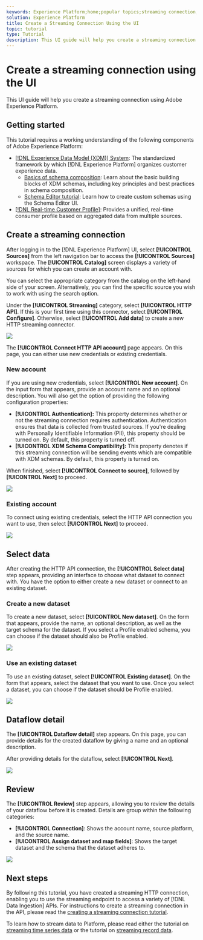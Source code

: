 ```yaml
---
keywords: Experience Platform;home;popular topics;streaming connection;create streaming connection;ui guide;tutorial;create a streaming connection;streaming ingestion;ingestion;
solution: Experience Platform
title: Create a Streaming Connection Using the UI
topic: tutorial
type: Tutorial
description: This UI guide will help you create a streaming connection using Adobe Experience Platform.
---
```


# Create a streaming connection using the UI

This UI guide will help you create a streaming connection using Adobe Experience Platform.

## Getting started

This tutorial requires a working understanding of the following components of Adobe Experience Platform:

-   [[!DNL Experience Data Model (XDM)] System](../../../../../xdm/home.md): The standardized framework by which [!DNL Experience Platform] organizes customer experience data.
    -   [Basics of schema composition](../../../../../xdm/schema/composition.md): Learn about the basic building blocks of XDM schemas, including key principles and best practices in schema composition.
    -   [Schema Editor tutorial](../../../../../xdm/tutorials/create-schema-ui.md): Learn how to create custom schemas using the Schema Editor UI.
-   [[!DNL Real-time Customer Profile]](../../../../../profile/home.md): Provides a unified, real-time consumer profile based on aggregated data from multiple sources.

## Create a streaming connection

After logging in to the [!DNL Experience Platform] UI, select **[!UICONTROL Sources]** from the left navigation bar to access the **[!UICONTROL Sources]** workspace. The **[!UICONTROL Catalog]** screen displays a variety of sources for which you can create an account with.

You can select the appropriate category from the catalog on the left-hand side of your screen. Alternatively, you can find the specific source you wish to work with using the search option.

Under the **[!UICONTROL Streaming]** category, select **[!UICONTROL HTTP API]**. If this is your first time using this connector, select **[!UICONTROL Configure]**. Otherwise, select **[!UICONTROL Add data]** to create a new HTTP streaming connector.

![](../../../../images/tutorials/create/http/catalog.png)

The **[!UICONTROL Connect HTTP API account]** page appears. On this page, you can either use new credentials or existing credentials.

### New account

If you are using new credentials, select **[!UICONTROL New account]**. On the input form that appears, provide an account name and an optional description. You will also get the option of providing the following configuration properties:

- **[!UICONTROL Authentication]:** This property determines whether or not the streaming connection requires authentication. Authentication ensures that data is collected from trusted sources. If you're dealing with Personally Identifiable Information (PII), this property should be turned on. By default, this property is turned off.
- **[!UICONTROL XDM Schema Compatibility]:** This property denotes if this streaming connection will be sending events which are compatible with XDM schemas. By default, this property is turned on.

When finished, select **[!UICONTROL Connect to source]**, followed by **[!UICONTROL Next]** to proceed.

![](../../../../images/tutorials/create/http/new-account.png)

### Existing account

To connect using existing credentials, select the HTTP API connection you want to use, then select **[!UICONTROL Next]** to proceed.

![](../../../../images/tutorials/create/http/existing-account.png)

## Select data

After creating the HTTP API connection, the **[!UICONTROL Select data]** step appears, providing an interface to choose what dataset to connect with. You have the option to either create a new dataset or connect to an existing dataset.

### Create a new dataset

To create a new dataset, select **[!UICONTROL New dataset]**. On the form that appears, provide the name, an optional description, as well as the target schema for the dataset. If you select a Profile enabled schema, you can choose if the dataset should also be Profile enabled.

![](../../../../images/tutorials/create/http/new-dataset.png)

### Use an existing dataset

To use an existing dataset, select **[!UICONTROL Existing dataset]**. On the form that appears, select the dataset that you want to use. Once you select a dataset, you can choose if the dataset should be Profile enabled.

![](../../../../images/tutorials/create/http/existing-dataset.png)

## Dataflow detail

The **[!UICONTROL Dataflow detail]** step appears. On this page, you can provide details for the created dataflow by giving a name and an optional description. 

After providing details for the dataflow, select **[!UICONTROL Next]**.

![](../../../../images/tutorials/create/http/dataflow-detail.png)

## Review

The **[!UICONTROL Review]** step appears, allowing you to review the details of your dataflow before it is created. Details are group within the following categories:

- **[!UICONTROL Connection]**: Shows the account name, source platform, and the source name.
- **[!UICONTROL Assign dataset and map fields]**: Shows the target dataset and the schema that the dataset adheres to.

![](../../../../images/tutorials/create/http/review.png)

## Next steps

By following this tutorial, you have created a streaming HTTP connection, enabling you to use the streaming endpoint to access a variety of [!DNL Data Ingestion] APIs. For instructions to create a streaming connection in the API, please read the [creating a streaming connection tutorial](../../../api/create/streaming/http.md).

To learn how to stream data to Platform, please read either the tutorial on [streaming time series data](../../../../../ingestion/tutorials/streaming-time-series-data.md) or the tutorial on [streaming record data](../../../../../ingestion/tutorials/streaming-record-data.md).
